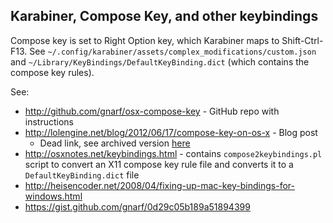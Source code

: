 ## Karabiner, Compose Key, and other keybindings
Compose key is set to Right Option key, which Karabiner maps to Shift-Ctrl-F13.
See `~/.config/karabiner/assets/complex_modifications/custom.json` and `~/Library/KeyBindings/DefaultKeyBinding.dict` (which contains the compose key rules).

See:
- http://github.com/gnarf/osx-compose-key - GitHub repo with instructions 
- http://lolengine.net/blog/2012/06/17/compose-key-on-os-x - Blog post
  - Dead link, see archived version [here](https://web.archive.org/web/20180831180737/http://lolengine.net/blog/2012/06/17/compose-key-on-os-x)
- http://osxnotes.net/keybindings.html - contains `compose2keybindings.pl` script to convert an X11 compose key rule file and converts it to a `DefaultKeyBinding.dict` file
- http://heisencoder.net/2008/04/fixing-up-mac-key-bindings-for-windows.html
- https://gist.github.com/gnarf/0d29c05b189a51894399


